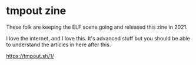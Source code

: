 # tmpout zine
These folk are keeping the ELF scene going and released this zine in 2021. 

I love the internet, and I love this. It's advanced stuff but you should be able to understand the articles in here after this. 

<https://tmpout.sh/1/>